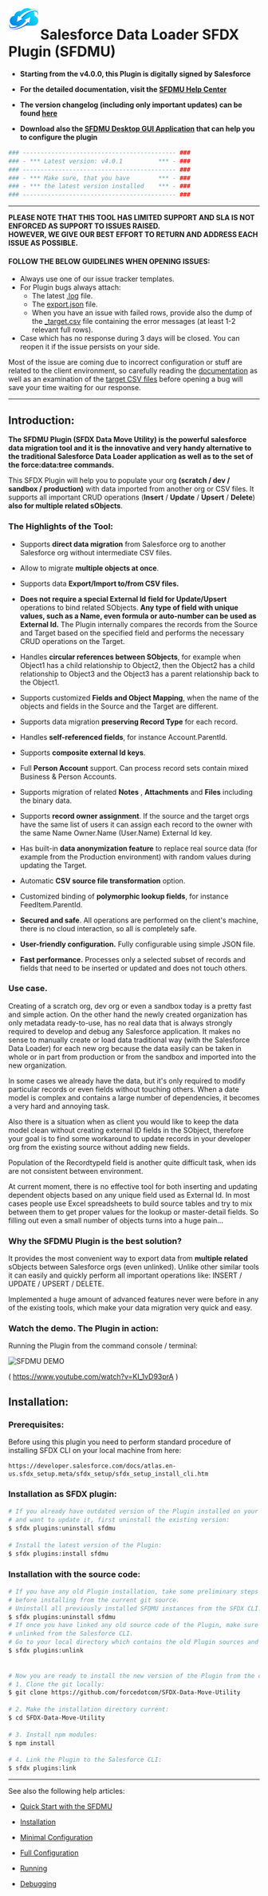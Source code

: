# ![SFDMU](src/images/logo.png)Salesforce Data Loader SFDX Plugin (SFDMU)

- **Starting from the v4.0.0, this Plugin is digitally signed by Salesforce** 

- **For the detailed documentation, visit the [SFDMU Help Center](https://help.sfdmu.com)**

- **The version changelog (including only important updates) can be found [here](https://help.sfdmu.com/full-documentation/additional-information/changelog)**

- **Download also the [SFDMU Desktop GUI Application](https://github.com/forcedotcom/SFDX-Data-Move-Utility-Desktop-App) that can help you to configure the plugin**
 

```bash
### ------------------------------------------- ###
### - *** Latest version: v4.0.1          *** - ###
### ------------------------------------------- ###
### - *** Make sure, that you have        *** - ###
### - *** the latest version installed    *** - ###
### ------------------------------------------- ###
```
---
**PLEASE NOTE THAT THIS TOOL HAS LIMITED SUPPORT AND SLA IS NOT ENFORCED AS SUPPORT TO ISSUES RAISED.
<br/>HOWEVER, WE GIVE OUR BEST EFFORT TO RETURN AND ADDRESS EACH ISSUE AS POSSIBLE.**

#### FOLLOW THE BELOW GUIDELINES WHEN OPENING ISSUES:

- Always use one of our issue tracker templates.
- For Plugin bugs always attach:
  - The latest [.log](https://help.sfdmu.com/full-documentation/reports/the-execution-log) file.
  - The [export.json](https://help.sfdmu.com/plugin-basics/basic-usage/minimal-configuration) file.
  - When you have an issue with failed rows, provide also the dump of the [\_target.csv](https://help.sfdmu.com/full-documentation/reports/the-target-csv-files) file containing the error messages (at least 1-2 relevant full rows).
- Case which has no response during 3 days will be closed. You can reopen it if the issue persists on your side.

Most of the issue are coming due to incorrect configuration or stuff are related to the client environment,
so carefully reading the [documentation](https://help.sfdmu.com/quick-start) as well as an examination of the [target CSV files](https://help.sfdmu.com/full-documentation/reports/the-target-csv-files) before opening a bug will save your time waiting for our response.

----
## Introduction:

**The SFDMU Plugin (SFDX Data Move Utility) is the powerful salesforce data migration tool and it is the innovative and very handy alternative to the traditional Salesforce Data Loader application as well as to the set of the force:data:tree commands.** 

This SFDX Plugin will help you to populate your org **(scratch / dev / sandbox / production)** with data imported from another org or CSV files. It supports all important CRUD operations (**Insert** / **Update** / **Upsert** / **Delete**)  **also for multiple related sObjects**.



### The Highlights of the Tool:

- Supports **direct data migration** from Salesforce org to another Salesforce org without intermediate CSV files.

- Allow to migrate **multiple objects at once**.

- Supports data **Export/Import  to/from  CSV files.**

- **Does not require a special External Id** **field for Update/Upsert** operations to bind related SObjects. **Any type of field with unique values, such as a Name, even formula or auto-number can be used as External Id.** The Plugin internally compares the records from the Source and Target based on the specified field and performs the necessary CRUD operations on the Target.

- Handles **circular references between SObjects**, for example when Object1 has a child relationship to Object2, then the Object2 has a child relationship to Object3 and the Object3 has a parent relationship back to the Object1.

- Supports customized **Fields and Object Mapping**, when the name of the objects and fields in the Source and the Target are different.

- Supports data migration **preserving Record Type** for each record.

- Handles **self-referenced fields**, for instance  Account.ParentId. 

- Supports **composite external Id keys**. 

- Full **Person Account** support. Can process record sets contain mixed Business & Person Accounts.

- Supports migration of related **Notes** , **Attachments**  and **Files**  including the binary data.

- Supports **record owner assignment**. If the source and the target orgs have the same list of users it can assign each record to the owner with the same Name Owner.Name (User.Name) External Id key.

- Has built-in  **data anonymization feature**  to replace real source data (for example from  the Production environment)  with random values during updating the Target.

- Automatic **CSV source file transformation** option. 

- Customized binding of **polymorphic lookup fields**, for instance FeedItem.ParentId.

- **Secured and safe**. All operations are performed on the client's machine, there is no cloud interaction, so all is completely safe.

- **User-friendly configuration.**  Fully configurable using simple JSON file.

- **Fast performance.** Processes only a selected subset of records and fields that need to be inserted or updated and does not touch others.


### Use case.

Creating of a scratch org, dev org or even a sandbox today is a pretty fast and simple action. On the other hand the newly created organization has only metadata ready-to-use, has no real data that is always strongly required to develop and debug any Salesforce application. It makes no sense to manually create or load data traditional way (with the Salesforce Data Loader) for each new org because the data easily can be taken in whole or in part from  production or from the sandbox and imported into the new organization. 

In some cases we already have the data, but it's only required to modify particular records or even fields without touching others. When a date model is complex and contains a large number of dependencies, it becomes a very hard and annoying task. 

Also there is a situation when as client you would like to keep the data model clean without creating external ID fields in the SObject, therefore your goal is to find some workaround to update records in your developer org from the existing source without adding new fields. 

Population of the RecordtypeId field is another quite difficult task, when ids are not consistent between environment.

At current moment, there is no effective tool for both inserting and updating dependent objects based on any unique field used as External Id.  In most cases people use Excel spreadsheets to build source tables and try to mix between them to get proper values for the lookup or master-detail fields. So filling out even a small number of objects turns into a huge pain...



###  Why the SFDMU Plugin is the best solution?

It provides the most convenient way to export data from **multiple related** sObjects between Salesforce orgs (even unlinked).  Unlike other similar tools it can easily and quickly perform all important operations like: INSERT / UPDATE / UPSERT / DELETE.

Implemented a huge amount of advanced features never were before in any of the existing tools, which make your data migration very quick and easy.




### Watch the demo. The Plugin in action:

Running the Plugin from the command console / terminal:

![SFDMU DEMO](https://img.youtube.com/vi/KI_1vD93prA/hqdefault.jpg)

( https://www.youtube.com/watch?v=KI_1vD93prA )





## Installation:


### Prerequisites:

Before using this plugin you need to perform standard procedure of installing SFDX CLI on your local machine from  here:

```
https://developer.salesforce.com/docs/atlas.en-us.sfdx_setup.meta/sfdx_setup/sfdx_setup_install_cli.htm
```



### Installation as SFDX plugin:

```bash
# If you already have outdated version of the Plugin installed on your local machine
# and want to update it, first uninstall the existing version:
$ sfdx plugins:uninstall sfdmu

# Install the latest version of the Plugin:
$ sfdx plugins:install sfdmu
```



### Installation with the source code:

```bash
# If you have any old Plugin installation, take some preliminary steps 
# before installing from the current git source.
# Uninstall all previously installed SFDMU instances from the SFDX CLI.
$ sfdx plugins:uninstall sfdmu
# If once you have linked any old source code of the Plugin, make sure that it is already
# unlinked from the Salesforce CLI. 
# Go to your local directory which contains the old Plugin sources and type:
$ sfdx plugins:unlink


# Now you are ready to install the new version of the Plugin from the current repository.
# 1. Clone the git locally: 
$ git clone https://github.com/forcedotcom/SFDX-Data-Move-Utility

# 2. Make the installation directory current:
$ cd SFDX-Data-Move-Utility

# 3. Install npm modules: 
$ npm install

# 4. Link the Plugin to the Salesforce CLI: 
$ sfdx plugins:link
```






----

See also the following help articles:


- [Quick Start with the SFDMU](https://help.sfdmu.com/quick-start)

- [Installation](https://help.sfdmu.com/plugin-basics/basic-usage/installation)

- [Minimal Configuration](https://help.sfdmu.com/plugin-basics/basic-usage/minimal-configuration)

- [Full Configuration](https://help.sfdmu.com/full-documentation/configuration-and-running/full-exportjson-format)

- [Running](https://help.sfdmu.com/plugin-basics/basic-usage/running)

- [Debugging](https://help.sfdmu.com/plugin-basics/basic-usage/debugging)
